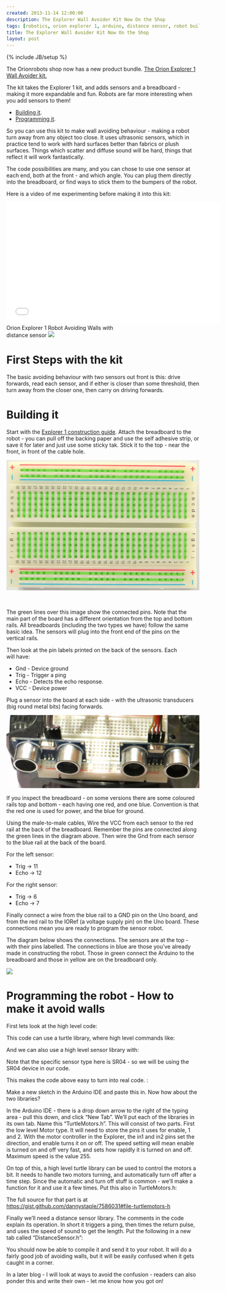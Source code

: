 ```yaml
---
created: 2013-11-14 12:00:00
description: The Explorer Wall Avoider Kit Now On the Shop
tags: [robotics, orion explorer 1, arduino, distance sensor, robot building, robot kit, arduino kit]
title: The Explorer Wall Avoider Kit Now On the Shop
layout: post
---
```

{% include JB/setup %}

The Orionrobots shop now has a new product bundle. [The Orion Explorer 1 Wall Avoider kit.](http://shop.orionrobots.co.uk/products/orion-explorer-1-complete-wall-avoider-robot)

The kit takes the Explorer 1 kit, and adds sensors and a breadboard - making it more expandable and fun. Robots are far more interesting when you add sensors to them!

* <a href="#building-it">Building it</a>.
* <a href="#programming-it">Programming it</a>.


So you can use this kit to make wall avoiding behaviour - making a robot turn away from any object too close. It uses ultrasonic sensors, which in practice tend to work with hard surfaces better than fabrics or plush surfaces. Things which scatter and diffuse sound will be hard, things that reflect it will work fantastically.

The code possibilities are many, and you can chose to use one sensor at each end, both at the front - and which angle. You can plug them directly into the breadboard, or find ways to stick them to the bumpers of the robot.

Here is a video of me experimenting before making it into this kit:

<div style="display: inline-block; width: 300px; vertical-align: top;"><iframe src="//www.youtube.com/embed/ElXsXAcqrUE" allowfullscreen="allowfullscreen" frameborder="0" height="315" width="560"></iframe>
Orion Explorer 1 Robot Avoiding Walls with distance sensor
<a href="http://www.pinterest.com/pin/create/button/
        ?url=http://orionrobots.co.uk/blog/explorer_wall_avoider_kit.html
        &amp;media=/assets/youtube_thumbs/ElXsXAcqrUE.jpg
        &amp;description=Orion Explorer 1 Robot Avoiding Walls with distance sensor" data-pin-do="buttonPin" data-pin-config="above"> <img src="http://assets.pinterest.com/images/pidgets/pin_it_button.png" /> </a></div>

# First Steps with the kit

The basic avoiding behaviour with two sensors out front is this: drive forwards, read each sensor, and if either is closer than some threshold, then turn away from the closer one, then carry on driving forwards.
# Building it

Start with the <a href="/construction_guide.html">Explorer 1 construction guide</a>. Attach the breadboard to the robot - you can pull off the backing paper and use the self adhesive strip, or save it for later and just use some sticky tak. Stick it to the top - near the front, in front of the cable hole.

<p style="text-align: left;"><img src="/assets/2013-11-14-explorer-wall-avoider-kit/close_up_of_breadboard_connections_grande.jpeg" /></p>
<p style="text-align: left;"> </p>

The green lines over this image show the connected pins. Note that the main part of the board has a different orientation from the top and bottom rails. All breadboards (including the two types we have) follow the same basic idea. The sensors will plug into the front end of the pins on the vertical rails.

Then look at the pin labels printed on the back of the sensors. Each will have:

* Gnd - Device ground
* Trig - Trigger a ping
* Echo - Detects the echo response.
* <span class="caps">VCC</span> - Device power

Plug a sensor into the board at each side - with the ultrasonic transducers (big round metal bits) facing forwards.

<p style="text-align: left;"><img alt="Close Up Image of sensors plugged into breadboard" src="/assets/2013-11-14-explorer-wall-avoider-kit/close_up_of_sensors_in_breadboard.jpg" /></p>

If you inspect the breadboard - on some versions there are some coloured rails top and bottom - each having one red, and one blue. Convention is that the red one is used for power, and the blue for ground.

Using the male-to-male cables, Wire the <span class="caps">VCC</span> from each sensor to the red rail at the back of the breadboard. Remember the pins are connected along the green lines in the diagram above. Then wire the Gnd from each sensor to the blue rail at the back of the board.

For the left sensor:

* Trig -&gt; 11
* Echo -&gt; 12

For the right sensor:

* Trig -&gt; 6
* Echo -&gt; 7

Finally connect a wire from the blue rail to a <span class="caps">GND</span> pin on the Uno board, and from the red rail to the IORef (a voltage supply pin) on the Uno board. These connections mean you are ready to program the sensor robot.

The diagram below shows the connections. The sensors are at the top - with their pins labelled. The connections in blue are those you’ve already made in constructing the robot. Those in green connect the Arduino to the breadboard and those in yellow are on the breadboard only.

<p style="text-align: left;"><img src="//cdn.shopify.com/s/files/1/0203/7288/files/wall_avoider_diagram_bb_48b11cd2-300a-4bf2-981e-360bc8ea6513_large.png?642" style="display: block; margin-left: auto; margin-right: auto;" /></p>

# Programming the robot - How to make it avoid walls

First lets look at the high level code:

<script src="https://gist.github.com/dannystaple/7578133.js?file=high_level.pseudo.ino"></script>

This code can use a turtle library, where high level commands like:

<script src="https://gist.github.com/dannystaple/7578133.js?file=turtle_lib_example.ino"></script>

And we can also use a high level sensor library with:

<script src="https://gist.github.com/dannystaple/7578133.js?file=sensor_lib_example.ino"></script>

Note that the specific sensor type here is <span class="caps">SR04</span> - so we will be using the <span class="caps">SR04</span> device in our code.

This makes the code above easy to turn into real code. :

<script src="https://gist.github.com/dannystaple/7578133.js?file=wall_avoider.ino"></script>

Make a new sketch in the Arduino <span class="caps">IDE</span> and paste this in. Now how about the two libraries?

In the Arduino <span class="caps">IDE</span> - there is a drop down arrow to the right of the typing area - pull this down, and click “New Tab”. We’ll put each of the libraries in its own tab. Name this “TurtleMotors.h”. This will consist of two parts. First the low level Motor type. It will need to store the pins it uses for enable, 1 and 2. With the motor controller in the Explorer, the in1 and in2 pins set the direction, and enable turns it on or off. The speed setting will mean enable is turned on and off very fast, and sets how rapidly it is turned on and off. Maximum speed is the value 255.

<script src="https://gist.github.com/dannystaple/7586031.js?file=TurtleMotors.h_first"></script>

On top of this, a high level turtle library can be used to control the motors a bit. It needs to handle two motors turning, and automatically turn off after a time step. Since the automatic and turn off stuff is common - we’ll make a function for it and use it a few times. Put this also in TurtleMotors.h:

<script src="https://gist.github.com/dannystaple/7586031.js?file=TurtleMotors.h_second"></script>

The full source for that part is at <a href="https://gist.github.com/dannystaple/7586031#file-turtlemotors-h">https://gist.github.com/dannystaple/7586031#file-turtlemotors-h</a>

Finally we’ll need a distance sensor library. The comments in the code explain its operation. In short it triggers a ping, then times the return pulse, and uses the speed of sound to get the length. Put the following in a new tab called “DistanceSensor.h”:

<script src="https://gist.github.com/dannystaple/7578133.js?file=DistanceSensor.h"></script>

You should now be able to compile it and send it to your robot. It will do a fairly good job of avoiding walls, but it will be easily confused when it gets caught in a corner.

In a later blog - I will look at ways to avoid the confusion - readers can also ponder this and write their own - let me know how you got on!
